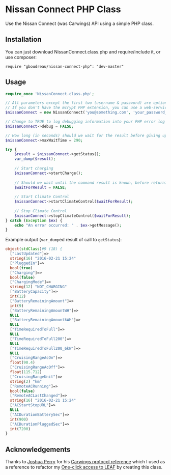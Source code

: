# Nissan Connect PHP Class
Use the Nissan Connect (was Carwings) API using a simple PHP class.


## Installation

You can just download NissanConnect.class.php and require/include it, or use composer:

    require "gboudreau/nissan-connect-php": "dev-master"

## Usage

```php
require_once 'NissanConnect.class.php';

// All parameters except the first two (username & password) are optional; the default values are shown here
// If you don't have the mcrypt PHP extension, you can use a web-service to encrypt your password. Simply change the last parameter to NissanConnect::ENCRYPTION_OPTION_WEBSERVICE
$nissanConnect = new NissanConnect('you@something.com', 'your_password_here', 'America/New_York', NissanConnect::COUNTRY_US, NissanConnect::ENCRYPTION_OPTION_MCRYPT);

// Change to TRUE to log debugging information into your PHP error log
$nissanConnect->debug = FALSE;

// How long (in seconds) should we wait for the result before giving up. Only used when $waitForResult = TRUE
$nissanConnect->maxWaitTime = 290;

try {
    $result = $nissanConnect->getStatus();
    var_dump($result);
    
    // Start charging
    $nissanConnect->startCharge();
    
    // Should we wait until the command result is known, before returning? Enabling this will wait until the car executed the command, and returned the response, which can sometimes take a few minutes.
    $waitForResult = FALSE; 
    
    // Start Climate Control
    $nissanConnect->startClimateControl($waitForResult);
    
    // Stop Climate Control
    $nissanConnect->stopClimateControl($waitForResult);
} catch (Exception $ex) {
    echo "An error occurred: " . $ex->getMessage();
}
```

Example output (`var_dump`ed result of call to `getStatus`):

```php
object(stdClass)#9 (18) {
  ["LastUpdated"]=>
  string(16) "2016-02-21 15:24"
  ["PluggedIn"]=>
  bool(true)
  ["Charging"]=>
  bool(false)
  ["ChargingMode"]=>
  string(12) "NOT_CHARGING"
  ["BatteryCapacity"]=>
  int(12)
  ["BatteryRemainingAmount"]=>
  int(9)
  ["BatteryRemainingAmountWH"]=>
  NULL
  ["BatteryRemainingAmountkWH"]=>
  NULL
  ["TimeRequiredToFull"]=>
  NULL
  ["TimeRequiredToFull200"]=>
  NULL
  ["TimeRequiredToFull200_6kW"]=>
  NULL
  ["CruisingRangeAcOn"]=>
  float(90.4)
  ["CruisingRangeAcOff"]=>
  float(115.712)
  ["CruisingRangeUnit"]=>
  string(2) "km"
  ["RemoteACRunning"]=>
  bool(false)
  ["RemoteACLastChanged"]=>
  string(16) "2016-02-21 15:24"
  ["ACStartStopURL"]=>
  NULL
  ["ACDurationBatterySec"]=>
  int(900)
  ["ACDurationPluggedSec"]=>
  int(7200)
}
```

## Acknowledgements

Thanks to [Joshua Perry](https://github.com/joshperry) for his [Carwings protocol reference](https://github.com/joshperry/carwings) which I used as a reference to refactor my [One-click access to LEAF](https://github.com/gboudreau/LEAF_Carwings_EasyAccess) by creating this class.
